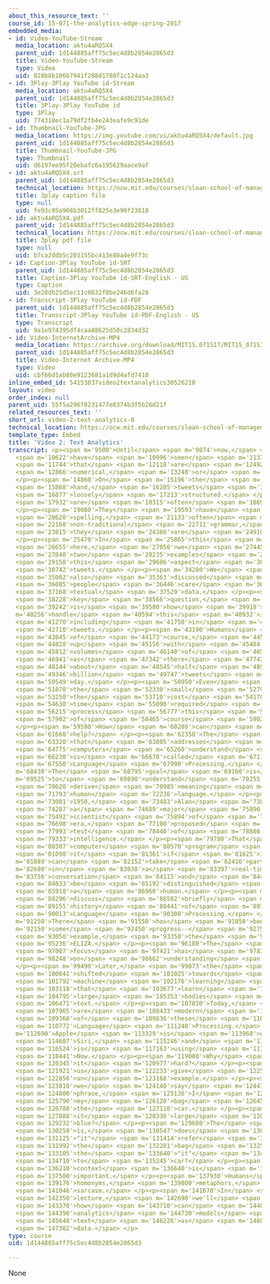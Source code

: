 ```yaml
---
about_this_resource_text: ''
course_id: 15-071-the-analytics-edge-spring-2017
embedded_media:
- id: Video-YouTube-Stream
  media_location: aktu4aRQ5X4
  parent_uid: 1d144885aff75c5ec4d8b2854e2865d3
  title: Video-YouTube-Stream
  type: Video
  uid: 828b8b106b7941f288d1788f1c124aa3
- id: 3Play-3Play YouTube id-Stream
  media_location: aktu4aRQ5X4
  parent_uid: 1d144885aff75c5ec4d8b2854e2865d3
  title: 3Play-3Play YouTube id
  type: 3Play
  uid: 774318ec1a79df2fb4e243eafe9c91de
- id: Thumbnail-YouTube-JPG
  media_location: https://img.youtube.com/vi/aktu4aRQ5X4/default.jpg
  parent_uid: 1d144885aff75c5ec4d8b2854e2865d3
  title: Thumbnail-YouTube-JPG
  type: Thumbnail
  uid: d6197ee95f20ebafc6a195629aace9af
- id: aktu4aRQ5X4.srt
  parent_uid: 1d144885aff75c5ec4d8b2854e2865d3
  technical_location: https://ocw.mit.edu/courses/sloan-school-of-management/15-071-the-analytics-edge-spring-2017/text-analytics/turning-tweets-into-knowledge-an-introduction-to-text-analytics/video-2-text-analytics/video-2-text-analytics-0/aktu4aRQ5X4.srt
  title: 3play caption file
  type: null
  uid: fe93c95a908b3012ff825e3e90f23018
- id: aktu4aRQ5X4.pdf
  parent_uid: 1d144885aff75c5ec4d8b2854e2865d3
  technical_location: https://ocw.mit.edu/courses/sloan-school-of-management/15-071-the-analytics-edge-spring-2017/text-analytics/turning-tweets-into-knowledge-an-introduction-to-text-analytics/video-2-text-analytics/video-2-text-analytics-0/aktu4aRQ5X4.pdf
  title: 3play pdf file
  type: null
  uid: b7ca2ddb5c203155bc413e88a4e9f73c
- id: Caption-3Play YouTube id-SRT
  parent_uid: 1d144885aff75c5ec4d8b2854e2865d3
  title: Caption-3Play YouTube id-SRT-English - US
  type: Caption
  uid: 3e28db25d5ec11c0632f0be246d6fa28
- id: Transcript-3Play YouTube id-PDF
  parent_uid: 1d144885aff75c5ec4d8b2854e2865d3
  title: Transcript-3Play YouTube id-PDF-English - US
  type: Transcript
  uid: 9a1e974395df4caa88625d50c2834d32
- id: Video-InternetArchive-MP4
  media_location: https://archive.org/download/MIT15.071S17/MIT15_071S17_Session_5.2.02_300k.mp4
  parent_uid: 1d144885aff75c5ec4d8b2854e2865d3
  title: Video-Internet Archive-MP4
  type: Video
  uid: cbf66d1ab80e9123681a1d9d4afd7410
inline_embed_id: 54153037video2textanalytics30526218
layout: video
order_index: null
parent_uid: 55f5a296f8231477e8374b3f5b26d21f
related_resources_text: ''
short_url: video-2-text-analytics-0
technical_location: https://ocw.mit.edu/courses/sloan-school-of-management/15-071-the-analytics-edge-spring-2017/text-analytics/turning-tweets-into-knowledge-an-introduction-to-text-analytics/video-2-text-analytics/video-2-text-analytics-0
template_type: Embed
title: 'Video 2: Text Analytics'
transcript: <p><span m='9500'>Until</span> <span m='9874'>now,</span> <span m='10248'>we</span>
  <span m='10622'>have</span> <span m='10996'>seen</span> <span m='11370'>data</span>
  <span m='11744'>that</span> <span m='12118'>are</span> <span m='12492'>structured,</span>
  <span m='12866'>numerical,</span> <span m='13240'>or</span> <span m='14050'>categorical.</span>
  </p><p><span m='14860'>On</span> <span m='15196'>the</span> <span m='15532'>other</span>
  <span m='15868'>hand,</span> <span m='16205'>tweets</span> <span m='16541'>are</span>
  <span m='16877'>loosely</span> <span m='17213'>structured.</span> </p><p><span m='17550'>They</span>
  <span m='17932'>are</span> <span m='18315'>often</span> <span m='18697'>textual.</span>
  </p><p><span m='19080'>They</span> <span m='19593'>have</span> <span m='20106'>poor</span>
  <span m='20620'>spelling,</span> <span m='21133'>often</span> <span m='21646'>contain</span>
  <span m='22160'>non-traditional</span> <span m='22711'>grammar,</span> <span m='23263'>and</span>
  <span m='23815'>they</span> <span m='24366'>are</span> <span m='24918'>multilingual.</span>
  </p><p><span m='25470'>In</span> <span m='25865'>this</span> <span m='26260'>example</span>
  <span m='26655'>here,</span> <span m='27050'>we</span> <span m='27445'>see</span>
  <span m='27840'>two</span> <span m='28235'>examples</span> <span m='28630'>of</span>
  <span m='29158'>this</span> <span m='29686'>aspect</span> <span m='30214'>of</span>
  <span m='30742'>tweets.</span> </p><p><span m='34280'>We</span> <span m='34641'>have</span>
  <span m='35002'>also</span> <span m='35363'>discussed</span> <span m='35724'>why</span>
  <span m='36085'>people</span> <span m='36446'>care</span> <span m='36807'>about</span>
  <span m='37168'>textual</span> <span m='37529'>data.</span> </p><p><span m='37890'>A</span>
  <span m='38228'>key</span> <span m='38566'>question,</span> <span m='38904'>however,</span>
  <span m='39242'>is</span> <span m='39580'>how</span> <span m='39918'>to</span> <span
  m='40256'>handle</span> <span m='40594'>this</span> <span m='40932'>information,</span>
  <span m='41270'>including</span> <span m='41750'>in</span> <span m='42230'>the</span>
  <span m='42710'>tweets.</span> </p><p><span m='43190'>Humans</span> <span m='43517'>cannot,</span>
  <span m='43845'>of</span> <span m='44173'>course,</span> <span m='44501'>keep</span>
  <span m='44828'>up</span> <span m='45156'>with</span> <span m='45484'>internet-scale</span>
  <span m='45812'>volumes</span> <span m='46140'>of</span> <span m='46540'>data</span>
  <span m='46941'>as</span> <span m='47342'>there</span> <span m='47743'>are</span>
  <span m='48144'>about</span> <span m='48545'>half</span> <span m='48945'>a</span>
  <span m='49346'>billion</span> <span m='49747'>tweets</span> <span m='50148'>per</span>
  <span m='50549'>day.</span> </p><p><span m='50950'>Even</span> <span m='51410'>at</span>
  <span m='51870'>the</span> <span m='52330'>small</span> <span m='52790'>scale,</span>
  <span m='53250'>the</span> <span m='53710'>cost</span> <span m='54170'>and</span>
  <span m='54630'>time</span> <span m='55090'>required</span> <span m='55652'>to</span>
  <span m='56215'>process</span> <span m='56777'>this</span> <span m='57340'>is</span>
  <span m='57902'>of</span> <span m='58465'>course</span> <span m='59027'>prohibitive.</span>
  </p><p><span m='59590'>How</span> <span m='60280'>can</span> <span m='60970'>computers</span>
  <span m='61660'>help?</span> </p><p><span m='62350'>The</span> <span m='62835'>field</span>
  <span m='63320'>that</span> <span m='63805'>addresses</span> <span m='64290'>how</span>
  <span m='64775'>computers</span> <span m='65260'>understand</span> <span m='65745'>text</span>
  <span m='66230'>is</span> <span m='66670'>called</span> <span m='67110'>Natural</span>
  <span m='67550'>Language</span> <span m='67990'>Processing.</span> </p><p><span
  m='68430'>The</span> <span m='68795'>goal</span> <span m='69160'>is</span> <span
  m='69525'>to</span> <span m='69890'>understand</span> <span m='70255'>and</span>
  <span m='70620'>derive</span> <span m='70985'>meaning</span> <span m='71350'>from</span>
  <span m='71793'>human</span> <span m='72236'>language.</span> </p><p><span m='72680'>In</span>
  <span m='73081'>1950,</span> <span m='73483'>Alan</span> <span m='73885'>Turing,</span>
  <span m='74287'>a</span> <span m='74689'>major</span> <span m='75090'>computer</span>
  <span m='75492'>scientist</span> <span m='75894'>of</span> <span m='76296'>the</span>
  <span m='76698'>era,</span> <span m='77100'>proposed</span> <span m='77546'>a</span>
  <span m='77993'>test</span> <span m='78440'>of</span> <span m='78886'>machine</span>
  <span m='79333'>intelligence.</span> </p><p><span m='79780'>That</span> <span m='80043'>the</span>
  <span m='80307'>computer</span> <span m='80570'>program</span> <span m='80834'>passes</span>
  <span m='81098'>it</span> <span m='81361'>if</span> <span m='81625'>it</span> <span
  m='81889'>can</span> <span m='82152'>take</span> <span m='82416'>part</span> <span
  m='82680'>in</span> <span m='83038'>a</span> <span m='83397'>real-time</span> <span
  m='83756'>conversation</span> <span m='84115'>and</span> <span m='84474'>cannot</span>
  <span m='84833'>be</span> <span m='85192'>distinguished</span> <span m='85551'>from</span>
  <span m='85910'>a</span> <span m='86960'>human.</span> </p><p><span m='88010'>Let's</span>
  <span m='88296'>discuss</span> <span m='88582'>briefly</span> <span m='88868'>the</span>
  <span m='89155'>history</span> <span m='89441'>of</span> <span m='89727'>Natural</span>
  <span m='90013'>Language</span> <span m='90300'>Processing.</span> </p><p><span
  m='91250'>There</span> <span m='91550'>has</span> <span m='91850'>been</span> <span
  m='92150'>some</span> <span m='92450'>progress--</span> <span m='92750'>for</span>
  <span m='93050'>example,</span> <span m='93350'>the</span> <span m='94293'>"chatterbot"</span>
  <span m='95236'>ELIZA.</span> </p><p><span m='96180'>The</span> <span m='96593'>initial</span>
  <span m='97007'>focus</span> <span m='97421'>has</span> <span m='97835'>been</span>
  <span m='98248'>on</span> <span m='98662'>understanding</span> <span m='99076'>grammar.</span>
  </p><p><span m='99490'>Later,</span> <span m='99873'>the</span> <span m='100257'>focus</span>
  <span m='100641'>shifted</span> <span m='101025'>towards</span> <span m='101408'>statistical,</span>
  <span m='101792'>machine</span> <span m='102176'>learning</span> <span m='102560'>techniques</span>
  <span m='103118'>that</span> <span m='103677'>learn</span> <span m='104236'>from</span>
  <span m='104795'>large</span> <span m='105353'>bodies</span> <span m='105912'>of</span>
  <span m='106471'>text.</span> </p><p><span m='107030'>Today,</span> <span m='107497'>there</span>
  <span m='107965'>are</span> <span m='108433'>modern</span> <span m='108901'>versions</span>
  <span m='109368'>of</span> <span m='109836'>these</span> <span m='110304'>Natural</span>
  <span m='110772'>Language</span> <span m='111240'>Processing.</span> </p><p><span
  m='112690'>Apple</span> <span m='113329'>is</span> <span m='113968'>using</span>
  <span m='114607'>Siri,</span> <span m='115246'>and</span> <span m='115885'>Google</span>
  <span m='116524'>is</span> <span m='117163'>using</span> <span m='117802'>Google</span>
  <span m='118441'>Now.</span> </p><p><span m='119080'>Why</span> <span m='119712'>is</span>
  <span m='120345'>it</span> <span m='120977'>hard?</span> </p><p><span m='121610'>Let</span>
  <span m='121921'>us</span> <span m='122233'>give</span> <span m='122545'>you</span>
  <span m='122856'>an</span> <span m='123168'>example.</span> </p><p><span m='123480'>Suppose</span>
  <span m='123810'>we</span> <span m='124140'>say</span> <span m='124470'>the</span>
  <span m='124800'>phrase,</span> <span m='125130'>I</span> <span m='125460'>put</span>
  <span m='125790'>my</span> <span m='126120'>bag</span> <span m='126450'>in</span>
  <span m='126780'>the</span> <span m='127110'>car.</span> </p><p><span m='127440'>Is</span>
  <span m='127888'>it</span> <span m='128336'>large</span> <span m='128784'>and</span>
  <span m='129232'>blue?</span> </p><p><span m='129680'>The</span> <span m='129969'>question</span>
  <span m='130258'>is,</span> <span m='130547'>does</span> <span m='130836'>the</span>
  <span m='131125'>"it"</span> <span m='131414'>refer</span> <span m='131703'>to</span>
  <span m='131992'>the</span> <span m='132281'>bag</span> <span m='132570'>or</span>
  <span m='133105'>the</span> <span m='133640'>"it"</span> <span m='134175'>refers</span>
  <span m='134710'>to</span> <span m='135245'>car?</span> </p><p><span m='135780'>The</span>
  <span m='136210'>context</span> <span m='136640'>is</span> <span m='137070'>often</span>
  <span m='137500'>important.</span> </p><p><span m='137930'>Humans</span> <span m='138553'>use</span>
  <span m='139176'>homonyms,</span> <span m='139800'>metaphors,</span> <span m='140423'>often</span>
  <span m='141046'>sarcasm.</span> </p><p><span m='141670'>In</span> <span m='142010'>this</span>
  <span m='142350'>lecture,</span> <span m='142690'>we'll</span> <span m='143030'>see</span>
  <span m='143370'>how</span> <span m='143710'>can</span> <span m='144050'>build</span>
  <span m='144390'>analytics</span> <span m='144730'>models</span> <span m='145070'>using</span>
  <span m='145648'>text</span> <span m='146226'>as</span> <span m='146804'>our</span>
  <span m='147382'>data.</span> </p>
type: course
uid: 1d144885aff75c5ec4d8b2854e2865d3

---
```

None